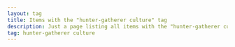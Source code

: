 ```yaml
---
layout: tag
title: Items with the "hunter-gatherer culture" tag
description: Just a page listing all items with the "hunter-gatherer culture" tag
tag: hunter-gatherer culture
---
```

